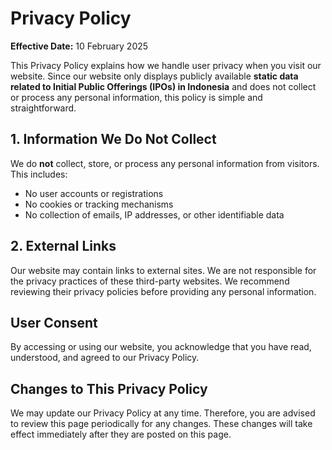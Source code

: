 # Privacy Policy

**Effective Date:** 10 February 2025

This Privacy Policy explains how we handle user privacy when you visit our website. Since our website only displays publicly available **static data related to Initial Public Offerings (IPOs) in Indonesia** and does not collect or process any personal information, this policy is simple and straightforward.

## 1. Information We Do Not Collect

We do **not** collect, store, or process any personal information from visitors. This includes:

- No user accounts or registrations
- No cookies or tracking mechanisms
- No collection of emails, IP addresses, or other identifiable data

## 2. External Links

Our website may contain links to external sites. We are not responsible for the privacy practices of these third-party websites. We recommend reviewing their privacy policies before providing any personal information.

## User Consent

By accessing or using our website, you acknowledge that you have read, understood, and agreed to our Privacy Policy.

## Changes to This Privacy Policy

We may update our Privacy Policy at any time. Therefore, you are advised to review this page periodically for any changes. These changes will take effect immediately after they are posted on this page.
